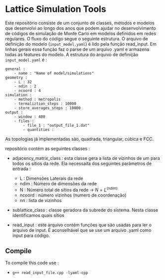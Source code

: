 # **Lattice Simulation Tools**

Este repositório consiste de um conjunto de classes, métodos e modelos que 
desenvolvi ao longo dos anos que podem ajudar no desenvolvimento de códigos 
de simulação de Monte Carlo em modelos definidos em redes regulares. O fluxo
do código segue o seguinte estrutura. O arquivo de definição do modelo 
(`input_model.yaml`) é lido pela função read_input. Em linhas gerais essa
função faz o parse de um arquivo .yaml e armazena todas as features
do modelo. A estrutura do arquivo de definição `input_model.yaml` é : 

    general :
        - name : "Name of model/simulations"
    geometry :
        - L : 32
        - ndin : 2 
        - ncoord : 4
    simulation :
        - method : metropolis
        - termaliztion_steps : 10000
        - store_averages_steps : 10000
    output :
        - window : 400
        - files : 
            - file_1 : "output_file_1.dat"
            - quantities : 

                


As 
topologias já implementadas são, quadrada, triangular, cúbica e FCC. 


repositório contém as seguintes classes : 

- adjacency_matrix_class : esta classe gera a lista de vizinhos de um 
para todos os sítios da rede. Ela necessaita dos seguintes parâmetros de
entrada : 
    - L : Dimensões Laterais da rede
    - ndim : Número de dimensões da rede
    - N : Número total de sítios da rede ->  $N = L^{(ndim)}$
    - ncoord : número vizinhos (numero de coordenação)
    - nn : lista de vizinhos

- sublattice_class : classe geradora da subrede do sistema. Nesta
classe identificamos quais sítios 

- read_input : este arquivo contém funções que são usadas para ler
o arquivo de input. É aconselhável que se use um arquivo .yaml como
input para código.             

## **Compile** 

To compile this code use : 

- `g++ read_input_file.cpp -lyaml-cpp`
